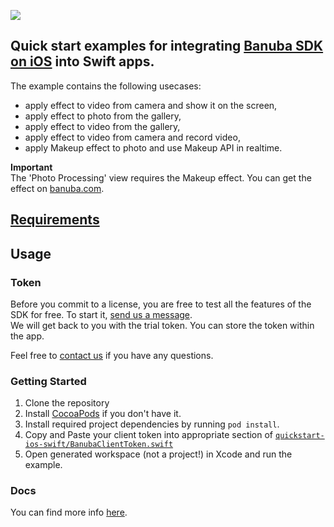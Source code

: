 [![](https://www.banuba.com/hubfs/Banuba_November2018/Images/Banuba%20SDK.png)](https://docs.banuba.com/face-ar-sdk-v1/ios/ios_getting_started)

## Quick start examples for integrating [Banuba SDK on iOS](https://docs.banuba.com/face-ar-sdk-v1/ios/ios_getting_started) into Swift apps.  
The example contains the following usecases:   
- apply effect to video from camera and show it on the screen,  
- apply effect to photo from the gallery,  
- apply effect to video from the gallery,  
- apply effect to video from camera and record video,
- apply Makeup effect to photo and use Makeup API in realtime.    
  
**Important**  
The 'Photo Processing' view requires the Makeup effect. You can get the effect on [banuba.com](https://docs.banuba.com/face-ar-sdk-v1/overview/demo_face_filters).


## [Requirements](https://docs.banuba.com/face-ar-sdk-v1/overview/system_requirements)

## Usage
### Token
Before you commit to a license, you are free to test all the features of the SDK for free. To start it, [send us a message](https://www.banuba.com/facear-sdk/face-filters#form).  
We will get back to you with the trial token.
You can store the token within the app.  

Feel free to [contact us](https://docs.banuba.com/face-ar-sdk-v1/support) if you have any questions.

### Getting Started

1. Clone the repository
2. Install [CocoaPods](https://guides.cocoapods.org/using/getting-started.html) if you don't have it.
3. Install required project dependencies by running `pod install`.
4. Copy and Paste your client token into appropriate section of [`quickstart-ios-swift/BanubaClientToken.swift`](quickstart-ios-swift/BanubaClientToken.swift)
5. Open generated workspace (not a project!) in Xcode and run the example.

### Docs
You can find more info [here](https://docs.banuba.com/face-ar-sdk-v1/ios/ios_overview).